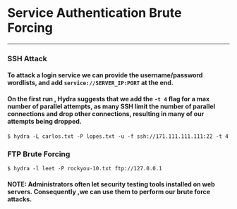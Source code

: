 # Service Authentication Brute Forcing
***
### SSH Attack
#### To attack a login service we can provide the username/password wordlists, and add `service://SERVER_IP:PORT` at the end.
#### On the first run , **Hydra** suggests that we add the `-t 4` flag for a max number of parallel attempts, as many **SSH** limit the number of parallel connections and drop other connections, resulting in many of our attempts being dropped.
```shell
$ hydra -L carlos.txt -P lopes.txt -u -f ssh://171.111.111.111:22 -t 4
```

### FTP Brute Forcing
```shell
$ hydra -l leet -P rockyou-10.txt ftp://127.0.0.1
```
#### **NOTE**: Administrators often let security testing tools installed on web servers. Consequently ,we can use them to perform our brute force attacks.

